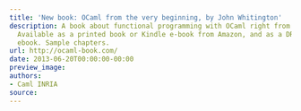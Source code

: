 ```yaml
---
title: 'New book: OCaml from the very beginning, by John Whitington'
description: A book about functional programming with OCaml right from the beginning.
  Available as a printed book or Kindle e-book from Amazon, and as a DRM-free PDF
  ebook. Sample chapters.
url: http://ocaml-book.com/
date: 2013-06-20T00:00:00-00:00
preview_image:
authors:
- Caml INRIA
source:
---
```



